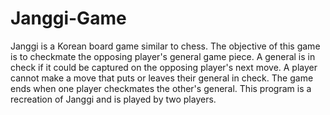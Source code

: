 # Janggi-Game

Janggi is a Korean board game similar to chess. The objective of this game is to checkmate the opposing player's general game piece. A general is in check if it could be captured on the opposing player's next move. A player cannot make a move that puts or leaves their general in check. The game ends when one player checkmates the other's general.
This program is a recreation of Janggi and is played by two players.
